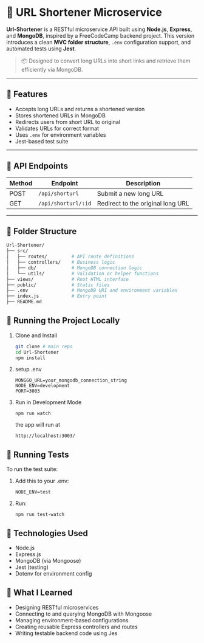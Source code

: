# 🔗 URL Shortener Microservice

**Url-Shortener** is a RESTful microservice API built using **Node.js**, **Express**, and **MongoDB**, inspired by a FreeCodeCamp backend project. This version introduces a clean **MVC folder structure**, `.env` configuration support, and automated tests using **Jest**.

> 📦 Designed to convert long URLs into short links and retrieve them efficiently via MongoDB.

---

## 🚀 Features

- Accepts long URLs and returns a shortened version
- Stores shortened URLs in MongoDB
- Redirects users from short URL to original
- Validates URLs for correct format
- Uses `.env` for environment variables
- Jest-based test suite

---

## 🧭 API Endpoints

| Method | Endpoint            | Description                       |
| ------ | ------------------- | --------------------------------- |
| POST   | `/api/shorturl`     | Submit a new long URL             |
| GET    | `/api/shorturl/:id` | Redirect to the original long URL |

---

## 📁 Folder Structure

```bash
Url-Shortener/
├── src/
│   ├── routes/         # API route definitions
│   ├── controllers/    # Business logic
│   ├── db/             # MongoDB connection logic
│   └── utils/          # Validation or helper functions
├── views/              # Root HTML interface
├── public/             # Static files
├── .env                # MongoDB URI and environment variables
├── index.js            # Entry point
├── README.md
```

## 🧪 Running the Project Locally

1. Clone and Install
   ```bash
   git clone # main repo
   cd Url-Shortener
   npm install
   ```
2. setup .env
   ```env
   MONGGO_URL=your_mongodb_connection_string
   NODE_ENV=development
   PORT=3003
   ```
3. Run in Development Mode
   ```
   npm run watch
   ```
   the app will run at
   ```
   http://localhost:3003/
   ```

## 🧪 Running Tests

To run the test suite:

1. Add this to your .env:
   ```
   NODE_ENV=test
   ```
2. Run:
   ```
   npm run test-watch
   ```

## 🔧 Technologies Used

- Node.js
- Express.js
- MongoDB (via Mongoose)
- Jest (testing)
- Dotenv for environment config

## 🧠 What I Learned

- Designing RESTful microservices
- Connecting to and querying MongoDB with Mongoose
- Managing environment-based configurations
- Creating reusable Express controllers and routes
- Writing testable backend code using Jes
